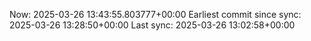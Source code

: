 Now: 2025-03-26 13:43:55.803777+00:00 Earliest commit since sync: 2025-03-26 13:28:50+00:00 Last sync: 2025-03-26 13:02:58+00:00
